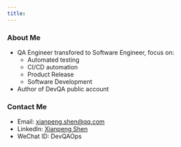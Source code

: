```yaml
---
title: 
---
```


### About Me
* QA Engineer transfored to Software Engineer, focus on:
    * Automated testing
    * CI/CD automation
    * Product Release
    * Software Development 
* Author of DevQA public account

### Contact Me
* Email: <a href="mailto:xianpeng.shen@qq.com">xianpeng.shen@qq.com</a>
* LinkedIn: [Xianpeng Shen](https://www.linkedin.com/in/xianpeng-shen-2050ab95)
* WeChat ID: DevQAOps
